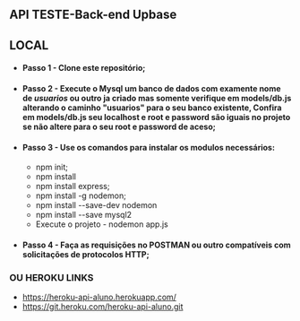 ## API TESTE-Back-end Upbase

## LOCAL
- #### Passo 1 - Clone este repositório;
- #### Passo 2 - Execute o Mysql um banco de dados com examente nome de *usuarios* ou outro ja criado mas somente verifique em models/db.js alterando o caminho "usuarios" para o seu banco existente, Confira em models/db.js seu localhost e root e password são iguais no projeto se não altere para o seu root e password de aceso;
- #### Passo 3 - Use os comandos para instalar os modulos necessários: 
    - npm init;
    - npm install
    - npm install express;
    - npm install -g nodemon;
    - npm install --save-dev nodemon
    - npm install --save mysql2
    - Execute o projeto - nodemon app.js
- #### Passo 4 - Faça as requisições no POSTMAN ou outro compatíveis com solicitações de protocolos HTTP;

### OU HEROKU LINKS

- https://heroku-api-aluno.herokuapp.com/
- https://git.heroku.com/heroku-api-aluno.git 
